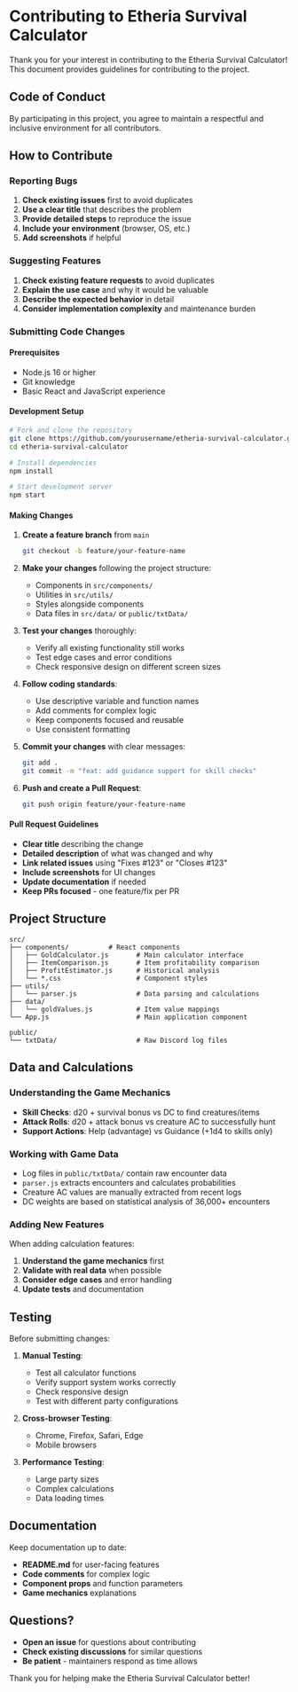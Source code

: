 # Contributing to Etheria Survival Calculator

Thank you for your interest in contributing to the Etheria Survival Calculator! This document provides guidelines for contributing to the project.

## Code of Conduct

By participating in this project, you agree to maintain a respectful and inclusive environment for all contributors.

## How to Contribute

### Reporting Bugs

1. **Check existing issues** first to avoid duplicates
2. **Use a clear title** that describes the problem
3. **Provide detailed steps** to reproduce the issue
4. **Include your environment** (browser, OS, etc.)
5. **Add screenshots** if helpful

### Suggesting Features

1. **Check existing feature requests** to avoid duplicates
2. **Explain the use case** and why it would be valuable
3. **Describe the expected behavior** in detail
4. **Consider implementation complexity** and maintenance burden

### Submitting Code Changes

#### Prerequisites
- Node.js 16 or higher
- Git knowledge
- Basic React and JavaScript experience

#### Development Setup
```bash
# Fork and clone the repository
git clone https://github.com/yourusername/etheria-survival-calculator.git
cd etheria-survival-calculator

# Install dependencies
npm install

# Start development server
npm start
```

#### Making Changes
1. **Create a feature branch** from `main`
   ```bash
   git checkout -b feature/your-feature-name
   ```

2. **Make your changes** following the project structure:
   - Components in `src/components/`
   - Utilities in `src/utils/`
   - Styles alongside components
   - Data files in `src/data/` or `public/txtData/`

3. **Test your changes** thoroughly:
   - Verify all existing functionality still works
   - Test edge cases and error conditions
   - Check responsive design on different screen sizes

4. **Follow coding standards**:
   - Use descriptive variable and function names
   - Add comments for complex logic
   - Keep components focused and reusable
   - Use consistent formatting

5. **Commit your changes** with clear messages:
   ```bash
   git add .
   git commit -m "feat: add guidance support for skill checks"
   ```

6. **Push and create a Pull Request**:
   ```bash
   git push origin feature/your-feature-name
   ```

#### Pull Request Guidelines

- **Clear title** describing the change
- **Detailed description** of what was changed and why
- **Link related issues** using "Fixes #123" or "Closes #123"
- **Include screenshots** for UI changes
- **Update documentation** if needed
- **Keep PRs focused** - one feature/fix per PR

## Project Structure

```
src/
├── components/          # React components
│   ├── GoldCalculator.js       # Main calculator interface
│   ├── ItemComparison.js       # Item profitability comparison
│   ├── ProfitEstimator.js      # Historical analysis
│   └── *.css                   # Component styles
├── utils/
│   └── parser.js               # Data parsing and calculations
├── data/
│   └── goldValues.js           # Item value mappings
└── App.js                      # Main application component

public/
└── txtData/                    # Raw Discord log files
```

## Data and Calculations

### Understanding the Game Mechanics
- **Skill Checks**: d20 + survival bonus vs DC to find creatures/items
- **Attack Rolls**: d20 + attack bonus vs creature AC to successfully hunt
- **Support Actions**: Help (advantage) vs Guidance (+1d4 to skills only)

### Working with Game Data
- Log files in `public/txtData/` contain raw encounter data
- `parser.js` extracts encounters and calculates probabilities
- Creature AC values are manually extracted from recent logs
- DC weights are based on statistical analysis of 36,000+ encounters

### Adding New Features
When adding calculation features:
1. **Understand the game mechanics** first
2. **Validate with real data** when possible
3. **Consider edge cases** and error handling
4. **Update tests** and documentation

## Testing

Before submitting changes:

1. **Manual Testing**:
   - Test all calculator functions
   - Verify support system works correctly
   - Check responsive design
   - Test with different party configurations

2. **Cross-browser Testing**:
   - Chrome, Firefox, Safari, Edge
   - Mobile browsers

3. **Performance Testing**:
   - Large party sizes
   - Complex calculations
   - Data loading times

## Documentation

Keep documentation up to date:
- **README.md** for user-facing features
- **Code comments** for complex logic
- **Component props** and function parameters
- **Game mechanics** explanations

## Questions?

- **Open an issue** for questions about contributing
- **Check existing discussions** for similar questions
- **Be patient** - maintainers respond as time allows

Thank you for helping make the Etheria Survival Calculator better!
